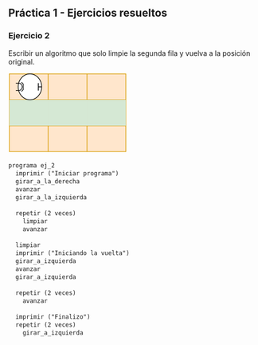 ## Práctica 1 - Ejercicios resueltos

### Ejercicio 2 

Escribir un algoritmo que solo limpie la segunda fila y vuelva a la posición original.

![](../img/pr1/aspiradora_2da_fila.png)

```
programa ej_2
  imprimir ("Iniciar programa")
  girar_a_la_derecha
  avanzar
  girar_a_la_izquierda
  
  repetir (2 veces)
	limpiar
	avanzar
  
  limpiar
  imprimir ("Iniciando la vuelta")
  girar_a_izquierda
  avanzar
  girar_a_izquierda

  repetir (2 veces)
    avanzar
  
  imprimir ("Finalizo")
  repetir (2 veces)
    girar_a_izquierda
```
